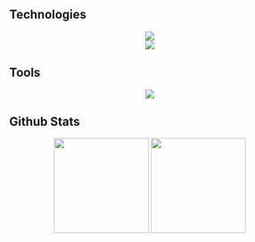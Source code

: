 ## Technologies
<div align="center">
    <img src="https://skillicons.dev/icons?i=html,js,css">
</div>
<div align="center">
    <img src="https://skillicons.dev/icons?i=c,cpp,java,r,py">
</div>

## Tools
<div align="center">
    <img src="https://skillicons.dev/icons?i=git,mysql,vscode,wordpress,flask">
</div>

## Github Stats
<div align="center">
    <img height="170cm" src="https://github-readme-stats.vercel.app/api?username=giovananog&show_icons=true&theme=github_dark"/>
    <img height="170cm" src="https://github-readme-stats.vercel.app/api/top-langs/?username=giovananog&layout=compact&langs_count=16&theme=github_dark"/>
</div>
